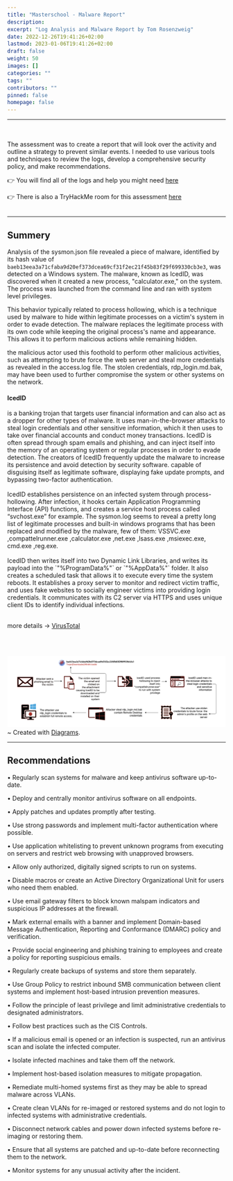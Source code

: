 ```yaml
---
title: "Masterschool - Malware Report"
description: 
excerpt: "Log Analysis and Malware Report by Tom Rosenzweig"
date: 2022-12-26T19:41:26+02:00
lastmod: 2023-01-06T19:41:26+02:00
draft: false
weight: 50
images: []
categories: ""
tags: ""
contributors: ""
pinned: false
homepage: false
---
```

----------

<br><br>
The assessment was to create a report that will look over the activity and outline a strategy to prevent similar events. I needed to use various tools and techniques to review the logs, develop a comprehensive security policy, and make recommendations.


👉 You will find all of the logs and help you might need [here](https://github.com/LGOG/Masterschool/tree/Final-Task)

👉 There is also a TryHackMe room for this assessment [here](https://tryhackme.com/room/finalassessment)
<br><br>

--------------------------------------------------------------
## Summery

Analysis of the sysmon.json file revealed a piece of malware, identified by its hash value of `baeb13eea3a71cfaba9d20ef373dcea69cf31f2ec21f45b83f29f699330cb3e3`, was detected on a Windows system. The malware, known as IcedID, was discovered when it created a new process, "calculator.exe," on the system. The process was launched from the command line and ran with system level privileges. 

This behavior typically related to process hollowing, which is a technique used by malware to hide within legitimate processes on a victim's system in order to evade detection. The malware replaces the legitimate process with its own code while keeping the original process's name and appearance. This allows it to perform malicious actions while remaining hidden.

the malicious actor used this foothold to perform other malicious activities, such as attempting to brute force the web server and steal more credentials as revealed in the access.log file. The stolen credentials, rdp_login.md.bak, may have been used to further compromise the system or other systems on the network.


<h4>IcedID</h4> is a banking trojan that targets user financial information and can also act as a dropper for other types of malware. It uses man-in-the-browser attacks to steal login credentials and other sensitive information, which it then uses to take over financial accounts and conduct money transactions. IcedID is often spread through spam emails and phishing, and can inject itself into the memory of an operating system or regular processes in order to evade detection. The creators of IcedID frequently update the malware to increase its persistence and avoid detection by security software. capable of disguising itself as legitimate software, displaying fake update prompts, and bypassing two-factor authentication.
<br><br>
IcedID establishes persistence on an infected system through process-hollowing. After infection, it hooks certain Application Programming Interface (API) functions, and creates a service host process called “svchost.exe” for example. 
The sysmon.log seems to reveal a pretty long list of legitimate processes and built-in windows programs that has been replaced and modified by the malware, few of them:
VSSVC.exe ,compattelrunner.exe ,calculator.exe ,net.exe ,lsass.exe ,msiexec.exe, cmd.exe ,reg.exe.
<br><br>
IcedID then writes itself into two Dynamic Link Libraries, and writes its payload into the `"%ProgramData%"` or `"%AppData%"` folder. It also creates a scheduled task that allows it to execute every time the system reboots. It establishes a proxy server to monitor and redirect victim traffic, and uses fake websites to socially engineer victims into providing login credentials. It communicates with its C2 server via HTTPS and uses unique client IDs to identify individual infections. 
<br>
<br>

more details -> [VirusTotal](https://www.virustotal.com/gui/file/baeb13eea3a71cfaba9d20ef373dcea69cf31f2ec21f45b83f29f699330cb3e3/behavior)

<br>
<br>

<img src="mygraph.png">~ Created with <a href="https://www.diagrams.net/" target="_blank">Diagrams</a>.

--------------------------------------------------------------------------------

## Recommendations
•	Regularly scan systems for malware and keep antivirus software up-to-date.

•	Deploy and centrally monitor antivirus software on all endpoints.

•	Apply patches and updates promptly after testing.

•	Use strong passwords and implement multi-factor authentication where possible.

•	Use application whitelisting to prevent unknown programs from executing on servers and restrict web 
browsing with unapproved browsers.

•	Allow only authorized, digitally signed scripts to run on systems.

•	Disable macros or create an Active Directory Organizational Unit for users who need them enabled.

•	Use email gateway filters to block known malspam indicators and suspicious IP addresses at the 
firewall.

•	Mark external emails with a banner and implement Domain-based Message Authentication, Reporting and 
Conformance (DMARC) policy and verification.

•	Provide social engineering and phishing training to employees and create a policy for reporting 
suspicious emails.

•	Regularly create backups of systems and store them separately.

•	Use Group Policy to restrict inbound SMB communication between client systems and implement 
host-based intrusion prevention measures.

•	Follow the principle of least privilege and limit administrative credentials to designated 
administrators.

•	Follow best practices such as the CIS Controls.

•	If a malicious email is opened or an infection is suspected, run an antivirus scan and isolate the 
infected computer.

•	Isolate infected machines and take them off the network.

•	Implement host-based isolation measures to mitigate propagation.

•	Remediate multi-homed systems first as they may be able to spread malware across VLANs.

•	Create clean VLANs for re-imaged or restored systems and do not login to infected systems with 
administrative credentials.

•	Disconnect network cables and power down infected systems before re-imaging or restoring them.

•	Ensure that all systems are patched and up-to-date before reconnecting them to the network.

•	Monitor systems for any unusual activity after the incident.






